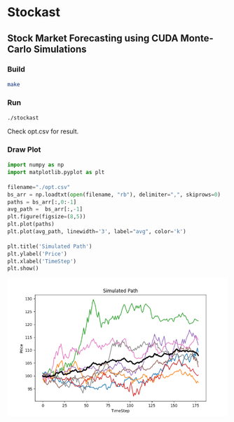 # Stockast
## Stock Market Forecasting using CUDA Monte-Carlo Simulations 

### Build
```bash
make
```

### Run
```bash
./stockast
```

Check opt.csv for result.

### Draw Plot
```python
import numpy as np
import matplotlib.pyplot as plt

filename="./opt.csv"
bs_arr = np.loadtxt(open(filename, "rb"), delimiter=",", skiprows=0)
paths = bs_arr[:,0:-1]
avg_path =  bs_arr[:,-1]
plt.figure(figsize=(8,5))
plt.plot(paths)
plt.plot(avg_path, linewidth='3', label="avg", color='k')

plt.title('Simulated Path')
plt.ylabel('Price')
plt.xlabel('TimeStep')
plt.show()
```

![](./plot.png)
